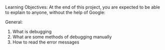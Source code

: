 Learning Objectives:
At the end of this project, you are expected to be able to explain to anyone, without the help of Google:

General:
1. What is debugging
2. What are some methods of debugging manually
3. How to read the error messages
